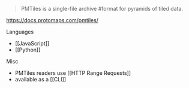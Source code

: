 > PMTiles is a single-file archive #format for pyramids of tiled data. 

https://docs.protomaps.com/pmtiles/

Languages
- [[JavaScript]]
- [[Python]]

Misc
- PMTiles readers use [[HTTP Range Requests]]
- available as a [[CLI]]
